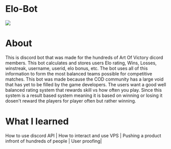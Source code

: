 # Elo-Bot
![](Pong_Juggler_NN.PNG)
# About
This is discord bot that was made for the hundreds of Art Of Victory dicord members. This bot calculates and stores users Elo rating, Wins, Losses, winstreak, username, userid, elo bonus, etc. The bot uses all of this information to form the most balanced teams possible for competitive matches. This bot was made because the COD community has a large void that has yet to be filled by the game developers. The users want a good well balanced rating system that rewards skill vs how often you play. Since this system is a result based system meaning it is based on winning or losing it dosen't reward the players for player often but rather winning. 

# What I learned
How to use discord API |
How to interact and use VPS |
Pushing a product infront of hundreds of people |
User proofing|



